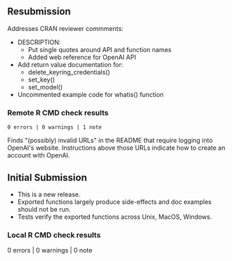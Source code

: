 ## Resubmission

Addresses CRAN reviewer commments:

* DESCRIPTION:
  * Put single quotes around API and function names
  * Added web reference for OpenAI API
* Add return value documentation for:
  * delete_keyring_credentials()
  * set_key()
  * set_model()
* Uncommented example code for whatis() function

### Remote R CMD check results

```text
0 errors | 0 warnings | 1 note
```

Finds "(possibly) invalid URLs" in the README that require logging into OpenAI's website. Instructions above those URLs indicate how to create an account with OpenAI.

## Initial Submission

* This is a new release.
* Exported functions largely produce side-effects and doc examples should not be run.
* Tests verify the exported functions across Unix, MacOS, Windows.

### Local R CMD check results

0 errors | 0 warnings | 0 note
